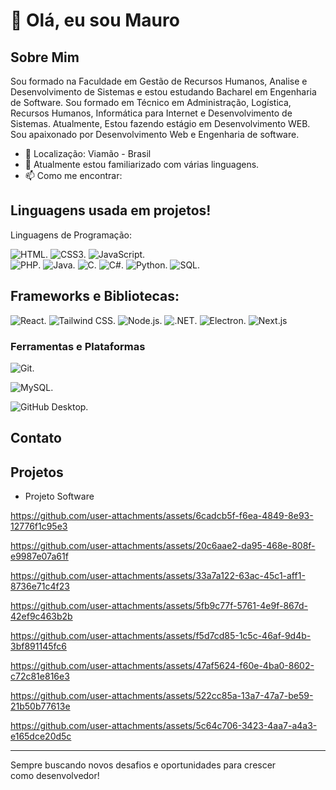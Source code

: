 # 👋 Olá, eu sou Mauro


## Sobre Mim

Sou formado na Faculdade em Gestão de Recursos Humanos, Analise e Desenvolvimento de Sistemas e estou estudando Bacharel em Engenharia de Software. 
Sou formado em Técnico em Administração, Logística, Recursos Humanos, Informática para Internet e Desenvolvimento de Sistemas. 
Atualmente, Estou fazendo estágio em Desenvolvimento WEB. 
Sou apaixonado por Desenvolvimento Web e Engenharia de software.

- 📍 Localização: Viamão - Brasil
- 🌱 Atualmente estou familiarizado com várias linguagens.
- 📫 Como me encontrar:
 
## Linguagens usada em projetos!

Linguagens de Programação: 

  ![HTML](https://img.shields.io/badge/HTML5-E34F26?style=for-the-badge&logo=html5&logoColor=white).   ![CSS3](https://img.shields.io/badge/CSS3-1572B6?style=for-the-badge&logo=css3&logoColor=white).    ![JavaScript](https://img.shields.io/badge/JavaScript-F7DF1E?style=for-the-badge&logo=javascript&logoColor=black).  
  ![PHP](https://img.shields.io/badge/PHP-777BB4?style=for-the-badge&logo=php&logoColor=white).    ![Java](https://img.shields.io/badge/Java-007396?style=for-the-badge&logo=java&logoColor=white).    ![C](https://img.shields.io/badge/C-00599C?style=for-the-badge&logo=c&logoColor=white).   ![C#](https://img.shields.io/badge/C%23-239120?style=for-the-badge&logo=c-sharp&logoColor=white).   ![Python](https://img.shields.io/badge/Python-3776AB?style=for-the-badge&logo=python&logoColor=white).   ![SQL](https://img.shields.io/badge/SQL-003B57?style=for-the-badge&logo=postgresql&logoColor=white).
  
## Frameworks e Bibliotecas: 

![React](https://img.shields.io/badge/React-20232A?style=for-the-badge&logo=react&logoColor=61DAFB).  ![Tailwind CSS](https://img.shields.io/badge/Tailwind_CSS-38B2AC?style=for-the-badge&logo=tailwind-css&logoColor=white). ![Node.js](https://img.shields.io/badge/Node.js-339933?style=for-the-badge&logo=nodedotjs&logoColor=white). ![.NET](https://img.shields.io/badge/.NET-512BD4?style=for-the-badge&logo=dotnet&logoColor=white). ![Electron](https://img.shields.io/badge/Electron-47848F?style=for-the-badge&logo=electron&logoColor=white). ![Next.js](https://img.shields.io/badge/Next.js-000000?style=for-the-badge&logo=nextdotjs&logoColor=white)



### Ferramentas e Plataformas
![Git](https://img.shields.io/badge/-Git-F05032?style=flat&logo=git).

![MySQL](https://img.shields.io/badge/MySQL-4479A1?style=for-the-badge&logo=mysql&logoColor=white).

![GitHub Desktop](https://img.shields.io/badge/GitHub_Desktop-181717?style=for-the-badge&logo=github&logoColor=white).
## Contato



## Projetos

- Projeto Software


https://github.com/user-attachments/assets/6cadcb5f-f6ea-4849-8e93-12776f1c95e3

https://github.com/user-attachments/assets/20c6aae2-da95-468e-808f-e9987e07a61f

https://github.com/user-attachments/assets/33a7a122-63ac-45c1-aff1-8736e71c4f23

https://github.com/user-attachments/assets/5fb9c77f-5761-4e9f-867d-42ef9c463b2b

https://github.com/user-attachments/assets/f5d7cd85-1c5c-46af-9d4b-3bf891145fc6

https://github.com/user-attachments/assets/47af5624-f60e-4ba0-8602-c72c81e816e3

https://github.com/user-attachments/assets/522cc85a-13a7-47a7-be59-21b50b77613e

https://github.com/user-attachments/assets/5c64c706-3423-4aa7-a4a3-e165dce20d5c












---

Sempre buscando novos desafios e oportunidades para crescer como desenvolvedor!
